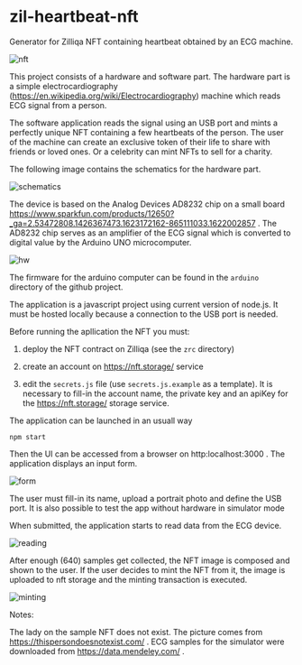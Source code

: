 # zil-heartbeat-nft
Generator for Zilliqa NFT containing heartbeat obtained by an ECG machine.

![nft](/doc-img/nft.jpg?raw=true "Zilliqa Heartbeat NFT")

This project consists of a hardware and software part. The hardware part is
a simple electrocardiography (https://en.wikipedia.org/wiki/Electrocardiography) machine which reads ECG signal from a person.

The software application reads the signal using an USB port and mints
a perfectly unique NFT containing a few heartbeats of the person. The
user of the machine can create an exclusive token of their life to
share with friends or loved ones. Or a celebrity can mint NFTs to
sell for a charity.

The following image contains the schematics for the hardware part. 

![schematics](/doc-img/schematics.jpg?raw=true "Device Schematics")

The device is based on the Analog Devices AD8232 chip on a small board
https://www.sparkfun.com/products/12650?_ga=2.53472808.1426367473.1623172162-865111033.1622002857
. The AD8232 chip serves as an amplifier of the ECG signal which is
converted to digital value by the Arduino UNO microcomputer.

![hw](/doc-img/hw.jpg?raw=true "ECG Device")

The firmware for the arduino computer can be found in the `arduino` directory of the github project.

The application is a javascript project using current version of
node.js. It must be hosted locally because a connection to the 
USB port is needed.

Before running the apllication the NFT you must:

1. deploy the NFT contract on
Zilliqa (see the `zrc` directory)

2. create an account on https://nft.storage/ service

3. edit the `secrets.js` file (use `secrets.js.example` as a
template). It is necessary to fill-in the account name, the private
key and an apiKey for the https://nft.storage/ storage service.


The application can be launched in an usuall way

```
npm start
```

Then the UI can be accessed from a browser on http:localhost:3000 . The application displays an input form. 

![form](/doc-img/form.png?raw=true "Input form screenshot")

The user must fill-in its name, upload a portrait photo and define the USB port. It is also possible to test the app without hardware in simulator mode

When submitted, the application starts to read data from the ECG device. 

![reading](/doc-img/reading.png?raw=true "ECG reading screenshot")

After enough (640) samples get collected, the NFT image is composed and
shown to the user. If the user decides to mint the NFT from it, the image is uploaded
to nft storage and the minting transaction is executed.

![minting](/doc-img/minting.png?raw=true "Miniting screenshot")


Notes:

The lady on the sample NFT does not exist. The picture comes from
https://thispersondoesnotexist.com/ . ECG samples for the simulator
were downloaded from https://data.mendeley.com/ .
